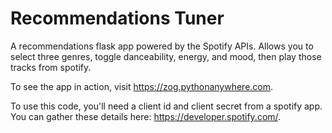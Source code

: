 # Recommendations Tuner

A recommendations flask app powered by the Spotify APIs. Allows you to select three genres, toggle danceability, energy, and mood, then play those tracks from spotify.

To see the app in action, visit https://zog.pythonanywhere.com.

To use this code, you'll need a client id and client secret from a spotify app. You can gather these details here: https://developer.spotify.com/.
